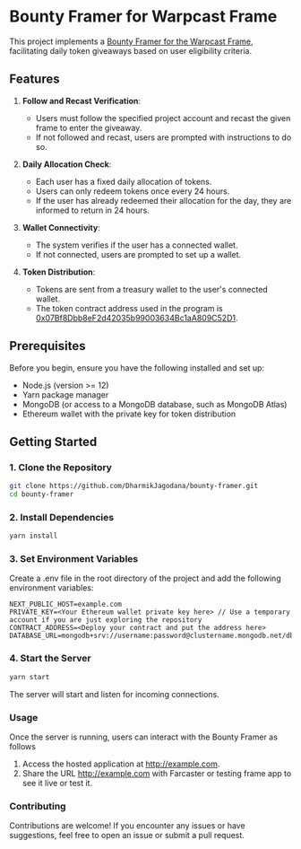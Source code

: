 # Bounty Framer for Warpcast Frame


This project implements a [Bounty Framer for the Warpcast Frame](https://earn.superteam.fun/listings/bounty/create-a-frame-for-farcaster/), facilitating daily token giveaways based on user eligibility criteria.

## Features

1. **Follow and Recast Verification**:
   - Users must follow the specified project account and recast the given frame to enter the giveaway.
   - If not followed and recast, users are prompted with instructions to do so.

2. **Daily Allocation Check**:
   - Each user has a fixed daily allocation of tokens.
   - Users can only redeem tokens once every 24 hours.
   - If the user has already redeemed their allocation for the day, they are informed to return in 24 hours.

3. **Wallet Connectivity**:
   - The system verifies if the user has a connected wallet.
   - If not connected, users are prompted to set up a wallet.

4. **Token Distribution**:
   - Tokens are sent from a treasury wallet to the user's connected wallet.
   - The token contract address used in the program is [0x07Bf8Dbb8eF2d42035b99003634Bc1aA809C52D1](https://base-sepolia.blockscout.com/address/0x07Bf8Dbb8eF2d42035b99003634Bc1aA809C52D1).

## Prerequisites

Before you begin, ensure you have the following installed and set up:

- Node.js (version >= 12)
- Yarn package manager
- MongoDB (or access to a MongoDB database, such as MongoDB Atlas)
- Ethereum wallet with the private key for token distribution

## Getting Started

### 1. Clone the Repository

```bash
git clone https://github.com/DharmikJagodana/bounty-framer.git
cd bounty-framer
```

### 2. Install Dependencies

```bash
yarn install
```

### 3. Set Environment Variables

Create a .env file in the root directory of the project and add the following environment variables:

```plaintext
NEXT_PUBLIC_HOST=example.com
PRIVATE_KEY=<Your Ethereum wallet private key here> // Use a temporary account if you are just exploring the repository
CONTRACT_ADDRESS=<Deploy your contract and put the address here>
DATABASE_URL=mongodb+srv://username:password@clustername.mongodb.net/dbname
```

### 4. Start the Server

```bash
yarn start
```

The server will start and listen for incoming connections.

### Usage

Once the server is running, users can interact with the Bounty Framer as follows

1. Access the hosted application at <http://example.com>.
2. Share the URL <http://example.com> with Farcaster or testing frame app to see it live or test it.

### Contributing

Contributions are welcome! If you encounter any issues or have suggestions, feel free to open an issue or submit a pull request.

